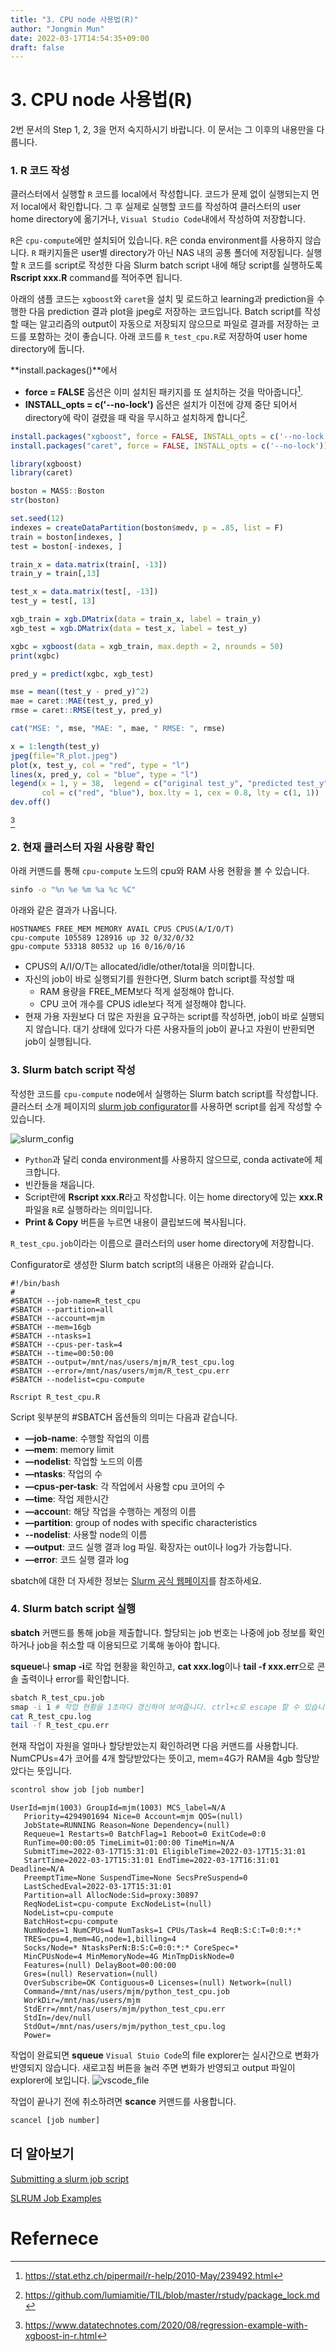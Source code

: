 ```yaml
---
title: "3. CPU node 사용법(R)"
author: "Jongmin Mun"
date: 2022-03-17T14:54:35+09:00
draft: false
---
```


# 3. CPU node 사용법(R)
2번 문서의 Step 1, 2, 3을 먼저 숙지하시기 바랍니다. 이 문서는 그 이후의 내용만을 다룹니다.

### 1. R 코드 작성
클러스터에서 실행할 `R` 코드를 local에서 작성합니다. 코드가 문제 없이 실행되는지 먼저 local에서 확인합니다. 그 후 실제로 실행할 코드를 작성하여 클러스터의 user home directory에 옮기거나, `Visual Studio Code`내에서 작성하여 저장합니다.

`R`은 `cpu-compute`에만 설치되어 있습니다. `R`은 conda environment를 사용하지 않습니다. `R` 패키지들은 user별 directory가 아닌 NAS 내의 공통 폴더에 저장됩니다. 실행할 `R` 코드를 script로 작성한 다음 Slurm batch script 내에 해당 script를 실행하도록 **Rscript xxx.R** command를 적어주면 됩니다.

아래의 샘플 코드는 `xgboost`와 `caret`을 설치 및 로드하고 learning과 prediction을 수행한 다음 prediction 결과 plot을 jpeg로 저장하는 코드입니다. Batch script를 작성할 때는 알고리즘의 output이 자동으로 저장되지 않으므로 파일로 결과를 저장하는 코드를 포함하는 것이 좋습니다. 아래 코드를 `R_test_cpu.R`로 저장하여 user home directory에 둡니다.

**install.packages()**에서
- **force = FALSE** 옵션은 이미 설치된 패키지를 또 설치하는 것을 막아줍니다[^fn4].
- **INSTALL_opts = c('--no-lock')** 옵션은 설치가 이전에 강제 중단 되어서 directory에 락이 걸렸을 때 락을 무시하고 설치하게 합니다[^fn5].

```R
install.packages("xgboost", force = FALSE, INSTALL_opts = c('--no-lock'))
install.packages("caret", force = FALSE, INSTALL_opts = c('--no-lock'))

library(xgboost)
library(caret)

boston = MASS::Boston
str(boston)

set.seed(12)
indexes = createDataPartition(boston$medv, p = .85, list = F)
train = boston[indexes, ]
test = boston[-indexes, ]

train_x = data.matrix(train[, -13])
train_y = train[,13]

test_x = data.matrix(test[, -13])
test_y = test[, 13]

xgb_train = xgb.DMatrix(data = train_x, label = train_y)
xgb_test = xgb.DMatrix(data = test_x, label = test_y)

xgbc = xgboost(data = xgb_train, max.depth = 2, nrounds = 50)
print(xgbc)

pred_y = predict(xgbc, xgb_test)

mse = mean((test_y - pred_y)^2)
mae = caret::MAE(test_y, pred_y)
rmse = caret::RMSE(test_y, pred_y)

cat("MSE: ", mse, "MAE: ", mae, " RMSE: ", rmse)

x = 1:length(test_y)
jpeg(file="R_plot.jpeg")
plot(x, test_y, col = "red", type = "l")
lines(x, pred_y, col = "blue", type = "l")
legend(x = 1, y = 38,  legend = c("original test_y", "predicted test_y"), 
       col = c("red", "blue"), box.lty = 1, cex = 0.8, lty = c(1, 1))
dev.off()
```
[^fn6]

### 2. 현재 클러스터 자원 사용량 확인
아래 커맨드를 통해 `cpu-compute` 노드의 cpu와 RAM 사용 현황을 볼 수 있습니다.
```bash
sinfo -o "%n %e %m %a %c %C"
```

아래와 같은 결과가 나옵니다.
```
HOSTNAMES FREE_MEM MEMORY AVAIL CPUS CPUS(A/I/O/T)
cpu-compute 105589 128916 up 32 0/32/0/32
gpu-compute 53318 80532 up 16 0/16/0/16
```
- CPUS의 A/I/O/T는 allocated/idle/other/total을 의미합니다. 
- 자신의 job이 바로 실행되기를 원한다면, Slurm batch script를 작성할 때 
  - RAM 용량을 FREE_MEM보다 적게 설정해야 합니다. 
  - CPU 코어 개수를 CPUS idle보다 적게 설정해야 합니다.
- 현재 가용 자원보다 더 많은 자원을 요구하는 script를 작성하면, job이 바로 실행되지 않습니다. 대기 상태에 있다가 다른 사용자들의 job이 끝나고 자원이 반환되면 job이 실행됩니다.


### 3. Slurm batch script 작성
작성한 코드를 `cpu-compute` node에서 실행하는 Slurm batch script를 작성합니다. 클러스터 소개 페이지의 [slurm job configurator](https://hpc.stat.yonsei.ac.kr/tools/job-configurator.html)를 사용하면 script를 쉽게 작성할 수 있습니다.
 

![slurm_config](/img/R_slurm_config.png)
- `Python`과 달리 conda environment를 사용하지 않으므로, conda activate에 체크합니다.
- 빈칸들을 채웁니다.
- Script란에 **Rscript xxx.R**라고 작성합니다. 이는 home directory에 있는 **xxx.R** 파일을 `R`로 실행하라는 의미입니다.
- **Print & Copy** 버튼을 누르면 내용이 클립보드에 복사됩니다. 

`R_test_cpu.job`이라는 이름으로 클러스터의 user home directory에 저장합니다.

Configurator로 생성한 Slurm batch script의 내용은 아래와 같습니다.
```
#!/bin/bash 
#
#SBATCH --job-name=R_test_cpu
#SBATCH --partition=all
#SBATCH --account=mjm
#SBATCH --mem=16gb
#SBATCH --ntasks=1
#SBATCH --cpus-per-task=4
#SBATCH --time=00:50:00
#SBATCH --output=/mnt/nas/users/mjm/R_test_cpu.log
#SBATCH --error=/mnt/nas/users/mjm/R_test_cpu.err
#SBATCH --nodelist=cpu-compute

Rscript R_test_cpu.R
```
Script 윗부분의 #SBATCH 옵션들의 의미는 다음과 같습니다.
- **—job-name**: 수행할 작업의 이름
- **—mem**: memory limit
- **—nodelist**: 작업할 노드의 이름
- **—ntasks**: 작업의 수
- **—cpus-per-task**: 각 작업에서 사용할 cpu 코어의 수
- **—time**: 작업 제한시간
- **—accoun**t: 해당 작업을 수행하는 계정의 이름
- **—partition**: group of nodes with specific characteristics
- **--nodelist**: 사용할 node의 이름
- **—output**: 코드 실행 결과 log 파일. 확장자는 out이나 log가 가능합니다.
- **—error**: 코드 실행 결과 log
  
sbatch에 대한 더 자세한 정보는 [Slurm 공식 웹페이지](https://slurm.schedmd.com/sbatch.html)를 참조하세요.

### 4. Slurm batch script 실행
**sbatch** 커맨드를 통해 job을 제출합니다. 할당되는 job 번호는 나중에 job 정보를 확인하거나 job을 취소할 때 이용되므로 기록해 놓아야 합니다.

**squeue**나 **smap -i**로 작업 현황을 확인하고, **cat xxx.log**이나 **tail -f xxx.err**으로 콘솔 출력이나 error를 확인합니다.

```bash
sbatch R_test_cpu.job
smap -i 1 # 작업 현황을 1초마다 갱신하여 보여줍니다. ctrl+c로 escape 할 수 있습니다.
cat R_test_cpu.log
tail -f R_test_cpu.err
```

현재 작업이 자원을 얼마나 할당받았는지 확인하려면 다음 커맨드를 사용합니다. NumCPUs=4가 코어를 4개 할당받았다는 뜻이고, mem=4G가 RAM을 4gb 할당받았다는 뜻입니다.

```bash
scontrol show job [job number]
```

```text
UserId=mjm(1003) GroupId=mjm(1003) MCS_label=N/A
   Priority=4294901694 Nice=0 Account=mjm QOS=(null)
   JobState=RUNNING Reason=None Dependency=(null)
   Requeue=1 Restarts=0 BatchFlag=1 Reboot=0 ExitCode=0:0
   RunTime=00:00:05 TimeLimit=01:00:00 TimeMin=N/A
   SubmitTime=2022-03-17T15:31:01 EligibleTime=2022-03-17T15:31:01
   StartTime=2022-03-17T15:31:01 EndTime=2022-03-17T16:31:01 Deadline=N/A
   PreemptTime=None SuspendTime=None SecsPreSuspend=0
   LastSchedEval=2022-03-17T15:31:01
   Partition=all AllocNode:Sid=proxy:30897
   ReqNodeList=cpu-compute ExcNodeList=(null)
   NodeList=cpu-compute
   BatchHost=cpu-compute
   NumNodes=1 NumCPUs=4 NumTasks=1 CPUs/Task=4 ReqB:S:C:T=0:0:*:*
   TRES=cpu=4,mem=4G,node=1,billing=4
   Socks/Node=* NtasksPerN:B:S:C=0:0:*:* CoreSpec=*
   MinCPUsNode=4 MinMemoryNode=4G MinTmpDiskNode=0
   Features=(null) DelayBoot=00:00:00
   Gres=(null) Reservation=(null)
   OverSubscribe=OK Contiguous=0 Licenses=(null) Network=(null)
   Command=/mnt/nas/users/mjm/python_test_cpu.job
   WorkDir=/mnt/nas/users/mjm
   StdErr=/mnt/nas/users/mjm/python_test_cpu.err
   StdIn=/dev/null
   StdOut=/mnt/nas/users/mjm/python_test_cpu.log
   Power=
```
작업이 완료되면 **squeue** `Visual Stuio Code`의 file explorer는 실시간으로 변화가 반영되지 않습니다. 새로고침 버튼을 눌러 주면 변화가 반영되고 output 파일이 explorer에 보입니다.
![vscode_file](/assets/vscode_file.png)

작업이 끝나기 전에 취소하려면 **scance** 커맨드를 사용합니다.
```bash
scancel [job number]
```
## 더 알아보기

[Submitting a slurm job script](https://ubccr.freshdesk.com/support/solutions/articles/5000688140-submitting-a-slurm-job-script)

[SLRUM Job Examples](https://doc.zih.tu-dresden.de/jobs_and_resources/slurm_examples/)


# Refernece
[^fn1]: https://docs.conda.io/projects/conda/en/latest/release-notes.html
[^fn2]: https://github.com/conda/conda/issues/9399
[^fn3]: https://jstar0525.tistory.com/14
[^fn4]: https://stat.ethz.ch/pipermail/r-help/2010-May/239492.html
[^fn5]: https://github.com/lumiamitie/TIL/blob/master/rstudy/package_lock.md
[^fn6]: https://www.datatechnotes.com/2020/08/regression-example-with-xgboost-in-r.html
